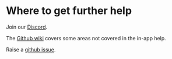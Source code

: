# Where to get further help

Join our [Discord](https://discord.gg/2TsNFKt).

The [Github wiki](https://github.com/stashapp/stash/wiki) covers some areas not covered in the in-app help.

Raise a [github issue](https://github.com/stashapp/stash/issues).
